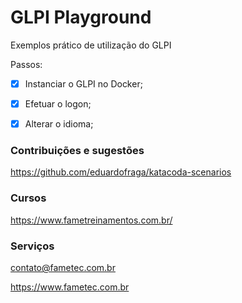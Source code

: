 # GLPI Playground


Exemplos prático de utilização do GLPI

Passos: 
- [x] Instanciar o GLPI no Docker; 
- [x] Efetuar o logon; 
- [x] Alterar o idioma; 




### Contribuições e sugestões

https://github.com/eduardofraga/katacoda-scenarios


### Cursos

https://www.fametreinamentos.com.br/


### Serviços


contato@fametec.com.br

https://www.fametec.com.br



